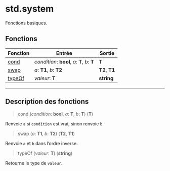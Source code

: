 # std.system

Fonctions basiques.
## Fonctions
|Fonction|Entrée|Sortie|
|-|-|-|
|[cond](#func_0)|*condition*: **bool**, *a*: **T**, *b*: **T**|**T**|
|[swap](#func_1)|*a*: **T1**, *b*: **T2**|**T2**, **T1**|
|[typeOf](#func_2)|*valeur*: **T**|**string**|


***
## Description des fonctions

<a id="func_0"></a>
> cond (*condition*: **bool**, *a*: **T**, *b*: **T**) (**T**)

Renvoie `a` si `condition` est vrai, sinon renvoie `b`.

<a id="func_1"></a>
> swap (*a*: **T1**, *b*: **T2**) (**T2**, **T1**)

Renvoie `a` et `b` dans l’ordre inverse.

<a id="func_2"></a>
> typeOf (*valeur*: **T**) (**string**)

Retourne le type de `valeur`.

